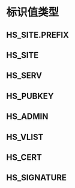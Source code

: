 # 标识值类型

## HS_SITE.PREFIX

## HS_SITE

## HS_SERV

## HS_PUBKEY

## HS_ADMIN

## HS_VLIST

## HS_CERT

## HS_SIGNATURE
